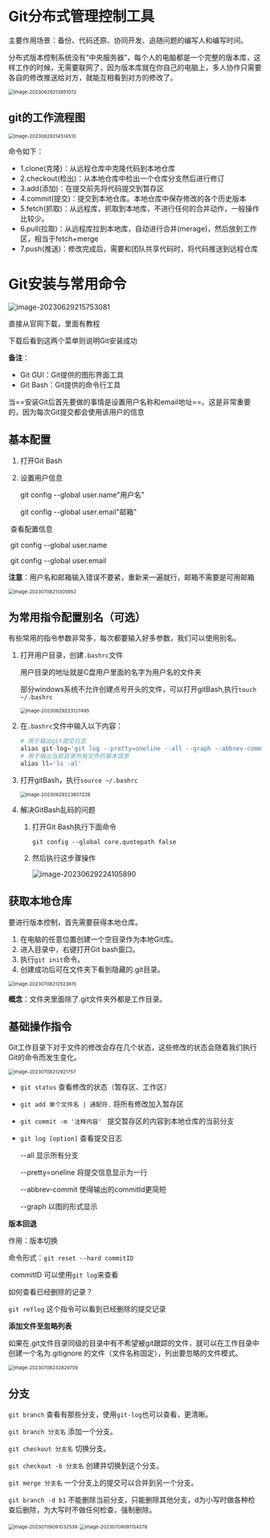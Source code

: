 # Git分布式管理控制工具

主要作用场景：备份、代码还原、协同开发、追随问题的编写人和编写时间。

分布式版本控制系统没有“中央服务器”，每个人的电脑都是一个完整的版本库，这样工作的时候，无需要联网了，因为版本库就在你自己的电脑上，多人协作只需要各自的修改推送给对方，就能互相看到对方的修改了。

<img src=".\assets\image-20230629213851072.png" alt="image-20230629213851072" style="zoom: 67%;" />

## git的工作流程图

<img src=".\assets\image-20230629214514513.png" alt="image-20230629214514513" style="zoom:67%;" />

命令如下：

- 1.clone(克隆)：从远程仓库中克隆代码到本地仓库
- 2.checkout(检出)：从本地仓库中检出一个仓库分支然后进行修订
- 3.add(添加)：在提交前先将代码提交到暂存区
- 4.commit(提交)：提交到本地仓库。本地仓库中保存修改的各个历史版本
- 5.fetch(抓取)：从远程库，抓取到本地库，不进行任何的合并动作，一般操作比较少。
- 6.pull(拉取)：从远程库拉到本地库，自动进行合并(merage)，然后放到工作区，相当于fetch+merge
- 7.push(推送)：修改完成后，需要和团队共享代码时，将代码推送到远程仓库

# Git安装与常用命令

![image-20230629215753081](.\assets\image-20230629215753081.png)

直接从官网下载，里面有教程

下载后看到这两个菜单则说明Git安装成功



**备注**：

- Git GUI：Git提供的图形界面工具
- Git Bash：Git提供的命令行工具

当==安装Git后首先要做的事情是设置用户名称和email地址==。这是非常重要的，因为每次Git提交都会使用该用户的信息

## 基本配置

1. 打开Git Bash

2. 设置用户信息

   git config --global user.name"用户名"

   git config --global user.email"邮箱"

​	查看配置信息

​		git config --global user.name

​		git config --global user.email

**注意**：用户名和邮箱输入错误不要紧，重新来一遍就行，邮箱不需要是可用邮箱

<img src=".\assets\image-20230708211305952.png" alt="image-20230708211305952" style="zoom:67%;" />

## 为常用指令配置别名（可选）

有些常用的指令参数非常多，每次都要输入好多参数，我们可以使用别名。

1. 打开用户目录，创建`.bashrc`文件

   用户目录的地址就是C盘用户里面的名字为用户名的文件夹

   部分windows系统不允许创建点号开头的文件，可以打开gitBash,执行`touch ~/.bashrc`

   <img src=".\assets\image-20230629223127495.png" alt="image-20230629223127495" style="zoom:67%;" />

2. 在`.bashrc`文件中输入以下内容：

   ```Python
   # 用于输出git提交日志
   alias git-log='git log --pretty=oneline --all --graph --abbrev-commit'
   # 用于输出当前目录所有文件的基本信息
   alias ll='ls -al'
   ```

3. 打开gitBash，执行`source ~/.bashrc`

   <img src=".\assets\image-20230629223807228.png" alt="image-20230629223807228" style="zoom:67%;" />

4. 解决GitBash乱码的问题

   1. 打开Git Bash执行下面命令

      ```
      git config --global core.quotepath false
      ```

   2. 然后执行这步骤操作

      ![image-20230629224105890](.\assets\image-20230629224105890.png)

## 获取本地仓库

要进行版本控制，首先需要获得本地仓库。

1. 在电脑的任意位置创建一个空目录作为本地Git库。
2. 进入目录中，右键打开Git bash窗口。
3. 执行`git init`命令。
4. 创建成功后可在文件夹下看到隐藏的.git目录。

<img src=".\assets\image-20230708212523615.png" alt="image-20230708212523615" style="zoom:67%;" />

**概念**：文件夹里面除了.git文件夹外都是工作目录。

## 基础操作指令

Git工作目录下对于文件的修改会存在几个状态，这些修改的状态会随着我们执行Git的命令而发生变化。

<img src=".\assets\image-20230708212921757.png" alt="image-20230708212921757" style="zoom:67%;" />

- `git status`  查看修改的状态（暂存区、工作区）

- `git add 单个文件名 | 通配符.` 将所有修改加入暂存区

- `git commit -m '注释内容' ` 提交暂存区的内容到本地仓库的当前分支

- `git log [option]` 查看提交日志

  --all 显示所有分支

  --pretty=oneline 将提交信息显示为一行

  --abbrev-commit 使得输出的commitld更简短

  --graph 以图的形式显示

**版本回退**

作用：版本切换

命令形式：`git reset --hard commitID`

​		commitID 可以使用`git log`来查看

如何查看已经删除的记录？

`git reflog` 这个指令可以看到已经删除的提交记录

**添加文件至忽略列表**

如果在.git文件目录同级的目录中有不希望被git跟踪的文件，就可以在工作目录中创建一个名为.gitignore 的文件（文件名称固定），列出要忽略的文件模式。

 <img src=".\assets\image-20230708232829759.png" alt="image-20230708232829759" style="zoom:67%;" />

## 分支

`git branch` 查看有那些分支，使用`git-log`也可以查看，更清晰。

`git branch 分支名` 添加一个分支。

`git checkout 分支名` 切换分支。

`git checkout -b 分支名` 创建并切换到这个分支。

`git merge 分支名` 一个分支上的提交可以合并到另一个分支。

`git branch -d b1` 不能删除当前分支，只能删除其他分支，d为小写时做各种检查后删除，为大写时不做任何检查，强制删除。

<img src=".\assets\image-20230709091032539.png" alt="image-20230709091032539" style="zoom:67%;" />

<img src=".\assets\image-20230709091154578.png" alt="image-20230709091154578" style="zoom:67%;" />
